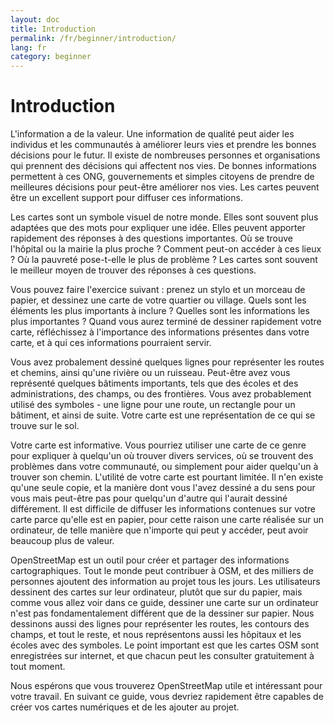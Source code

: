 ```yaml
---
layout: doc
title: Introduction
permalink: /fr/beginner/introduction/
lang: fr
category: beginner
---
```


Introduction
============

L'information a de la valeur. Une information de qualité peut aider les individus et les communautés à améliorer leurs vies et prendre les bonnes décisions pour le futur. Il existe de nombreuses personnes et organisations qui prennent des décisions qui affectent nos vies. De bonnes informations permettent à ces ONG, gouvernements et simples citoyens de prendre de meilleures décisions pour peut-être améliorer nos vies. Les cartes peuvent être un excellent support pour diffuser ces informations.

Les cartes sont un symbole visuel de notre monde. Elles sont souvent plus adaptées que des mots pour expliquer une idée. Elles peuvent apporter rapidement des réponses à des questions importantes. Où se trouve l'hôpital ou la mairie la plus proche ? Comment peut-on accéder à ces lieux ? Où la pauvreté pose-t-elle le plus de problème ? Les cartes sont souvent le meilleur moyen de trouver des réponses à ces questions.

[A village in Indonesia]: ({{site.baseurl}}/images/en_beg_ch1_image00.png.png)

Vous pouvez faire l'exercice suivant : prenez un stylo et un morceau de papier, et dessinez une carte de votre quartier ou village. Quels sont les éléments les plus importants à inclure ? Quelles sont les informations les plus importantes ? Quand vous aurez terminé de dessiner rapidement votre carte, réfléchissez à l'importance des informations présentes dans votre carte, et à qui ces informations pourraient servir.

[Example of a hand-drawn map]: ({{site.baseurl}}/images/en_beg_ch1_image01.png)

Vous avez probalement dessiné quelques lignes pour représenter les routes et chemins, ainsi qu'une rivière ou un ruisseau. Peut-être avez vous représenté quelques bâtiments importants, tels que des écoles et des administrations, des champs, ou des frontières. Vous avez probablement utilisé des symboles - une ligne pour une route, un rectangle pour un bâtiment, et ainsi de suite. Votre carte est une représentation de ce qui se trouve sur le sol.

[Examples of symbols]: ({{site.baseurl}}/images/intro_symbol_en.png)

Votre carte est informative. Vous pourriez utiliser une carte de ce genre pour expliquer à quelqu'un où trouver divers services, où se trouvent des problèmes dans votre communauté, ou simplement pour aider quelqu'un à trouver son chemin. L'utilité de votre carte est pourtant limitée. Il n'en existe qu'une seule copie, et la manière dont vous l'avez dessiné a du sens pour vous mais peut-être pas pour quelqu'un d'autre qui l'aurait dessiné différement. Il est difficile de diffuser les informations contenues sur votre carte parce qu'elle est en papier, pour cette raison une carte réalisée sur un ordinateur, de telle manière que n'importe qui peut y accéder, peut avoir beaucoup plus de valeur.

OpenStreetMap est un outil pour créer et partager des informations cartographiques. Tout le monde peut contribuer à OSM, et des milliers de personnes ajoutent des information au projet tous les jours. Les utilisateurs dessinent des cartes sur leur ordinateur, plutôt que sur du papier, mais comme vous allez voir dans ce guide, dessiner une carte sur un ordinateur n'est pas fondamentalement différent que de la dessiner sur papier. Nous dessinons aussi des lignes pour représenter les routes, les contours des champs, et tout le reste, et nous représentons aussi les hôpitaux et les écoles avec des symboles. Le point important est que les cartes OSM sont enregistrées sur internet, et que chacun peut les consulter gratuitement à tout moment.


[Digital maps with OpenStreetMap]: ({{site.baseurl}}/images/intro_osm1_en.png)

Nous espérons que vous trouverez OpenStreetMap utile et intéressant pour votre travail. En suivant ce guide, vous devriez rapidement être capables de créer vos cartes numériques et de les ajouter au projet.

